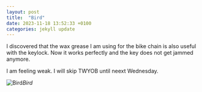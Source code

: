 ```yaml
---
layout: post
title:  "Bird"
date: 2023-11-18 13:52:33 +0100
categories: jekyll update
---
```


I discovered that the wax grease I am using for the bike chain is also useful with the keylock. Now it works perfectly and the key does not get jammed anymore.  

I am feeling weak. I will skip TWYOB until neext Wednesday.


![Bird](https://lh3.googleusercontent.com/pw/ADCreHfDdBjPjpqTjcbfQyK26q4QbanJZyrf62feySK8SqKA9OpDaFilGZ8nAy9hQKH5ceGwZbpVs0RH693UdsvhaJaUXsSo6brn-835wToUmCNcLjooxr4=w2400)*Bird*&nbsp;



[jekyll-docs]: https://jekyllrb.com/docs/home
[jekyll-gh]:   https://github.com/jekyll/jekyll
[jekyll-talk]: https://talk.jekyllrb.com/
